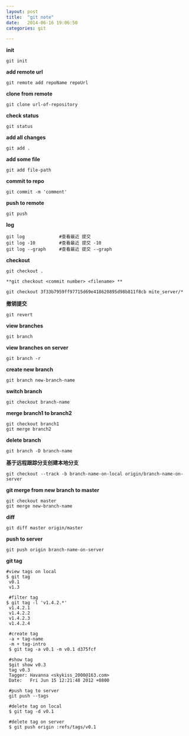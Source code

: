 ```yaml
---
layout: post
title:  "git note"
date:   2014-06-16 19:06:50
categories: git

---
```


**init**

	git init

**add remote url**

	git remote add repoName repoUrl

**clone from remote**

	git clone url-of-repository
	

**check status**

	git status

	
**add all changes**

	git add .
	
	
**add some file**

	git add file-path
	
	
**commit to repo**

	git commit -m 'comment'
	
**push to remote**

	git push 
	
**log**
	
	git log		 		#查看最近 提交
	git log -10 		#查看最近 提交 -10
	git log --graph 	#查看最近 提交 --graph
	
**checkout**
	
	git checkout .
	
`**git checkout <commit number> <filename> **`

	git checkout 3f33b7959ff97715d69e418620895d98b811f8cb mite_server/*
	
**撤销提交**
	
	git revert 
	
**view branches**
	
	git branch
	
**view branches on server**

	git branch -r
	
**create new branch**
	
	git branch new-branch-name
	
**switch branch**
	
	git checkout branch-name
	
**merge  branch1 to branch2**
	
	git checkout branch1
	git merge branch2
	
**delete branch**

	git branch -D branch-name
	
**基于远程跟踪分支创建本地分支**

	git checkout --track -b branch-name-on-local origin/branch-name-on-server
	
**git merge from new branch to master**
	
	git checkout master
	git merge new-branch-name

**diff**
	
	git diff master origin/master
	
**push to server**

	git push origin branch-name-on-server

**git tag**

	#view tags on local
	$ git tag
	 v0.1
	 v1.3
	 
	 #filter tag
	$ git tag -l 'v1.4.2.*'
	 v1.4.2.1
	 v1.4.2.2
	 v1.4.2.3
	 v1.4.2.4
	 
	 #create tag
	 -a + tag-name
	 -m + tag-intro
	 $ git tag -a v0.1 -m v0.1 d375fcf
	 
	 #show tag
	 $git show v0.3
	 tag v0.3
	 Tagger: Havanna <skykiss_2000@163.com>
	 Date:   Fri Jun 15 12:21:48 2012 +0800
	 
	 #push tag to server
	 git push --tags
	 
	 #delete tag on local
	 $ git tag -d v0.1
	 
	 #delete tag on server
	 $ git push origin :refs/tags/v0.1
